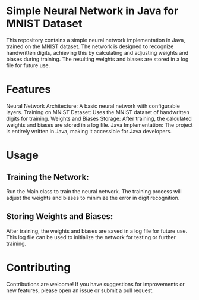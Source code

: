 # Simple Neural Network in Java for MNIST Dataset

This repository contains a simple neural network implementation in Java, trained on the MNIST dataset. The network is designed to recognize handwritten digits, achieving this by calculating and adjusting weights and biases during training. The resulting weights and biases are stored in a log file for future use.

# Features
Neural Network Architecture: A basic neural network with configurable layers.
Training on MNIST Dataset: Uses the MNIST dataset of handwritten digits for training.
Weights and Biases Storage: After training, the calculated weights and biases are stored in a log file.
Java Implementation: The project is entirely written in Java, making it accessible for Java developers.

# Usage
## Training the Network:
Run the Main class to train the neural network. The training process will adjust the weights and biases to minimize the error in digit recognition.

## Storing Weights and Biases:
After training, the weights and biases are saved in a log file for future use. This log file can be used to initialize the network for testing or further training.

# Contributing
Contributions are welcome! If you have suggestions for improvements or new features, please open an issue or submit a pull request.
